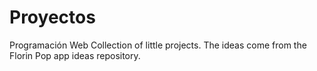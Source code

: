 # Proyectos
Programación Web
Collection of little projects. The ideas come from the Florin Pop app ideas repository.
